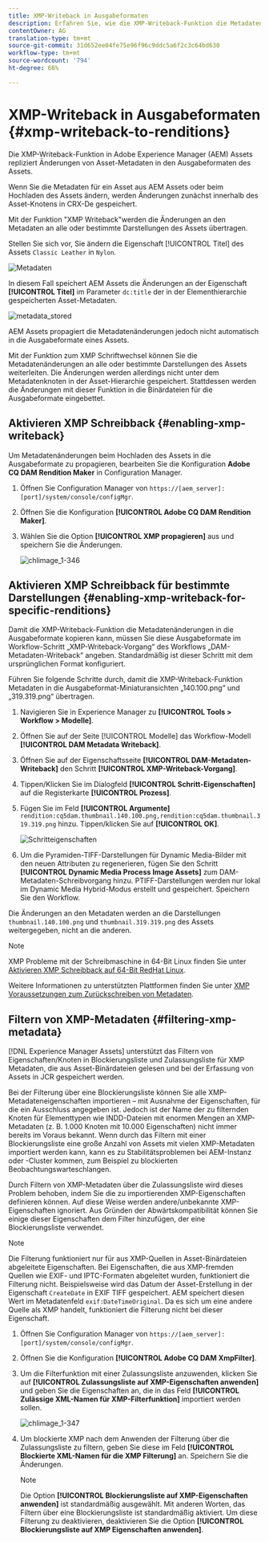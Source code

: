 ```yaml
---
title: XMP-Writeback in Ausgabeformaten
description: Erfahren Sie, wie die XMP-Writeback-Funktion die Metadaten für ein Asset an alle oder spezifische Ausgabeformate des Elements propagiert.
contentOwner: AG
translation-type: tm+mt
source-git-commit: 31d652ee04fe75e96f96c9ddc5a6f2c3c64bd630
workflow-type: tm+mt
source-wordcount: '794'
ht-degree: 66%

---
```



# XMP-Writeback in Ausgabeformaten {#xmp-writeback-to-renditions}

Die XMP-Writeback-Funktion in Adobe Experience Manager (AEM) Assets repliziert Änderungen von Asset-Metadaten in den Ausgabeformaten des Assets.

Wenn Sie die Metadaten für ein Asset aus AEM Assets oder beim Hochladen des Assets ändern, werden Änderungen zunächst innerhalb des Asset-Knotens in CRX-De gespeichert.

Mit der Funktion &quot;XMP Writeback&quot;werden die Änderungen an den Metadaten an alle oder bestimmte Darstellungen des Assets übertragen.

Stellen Sie sich vor, Sie ändern die Eigenschaft [!UICONTROL Titel] des Assets `Classic Leather` in `Nylon`.

![Metadaten](assets/metadata.png)

In diesem Fall speichert AEM Assets die Änderungen an der Eigenschaft **[!UICONTROL Titel]** im Parameter `dc:title` der in der Elementhierarchie gespeicherten Asset-Metadaten.

![metadata_stored](assets/metadata_stored.png)

AEM Assets propagiert die Metadatenänderungen jedoch nicht automatisch in die Ausgabeformate eines Assets.

Mit der Funktion zum XMP Schriftwechsel können Sie die Metadatenänderungen an alle oder bestimmte Darstellungen des Assets weiterleiten. Die Änderungen werden allerdings nicht unter dem Metadatenknoten in der Asset-Hierarchie gespeichert. Stattdessen werden die Änderungen mit dieser Funktion in die Binärdateien für die Ausgabeformate eingebettet.

## Aktivieren XMP Schreibback {#enabling-xmp-writeback}

Um Metadatenänderungen beim Hochladen des Assets in die Ausgabeformate zu propagieren, bearbeiten Sie die Konfiguration **Adobe CQ DAM Rendition Maker** in Configuration Manager.

1. Öffnen Sie Configuration Manager von `https://[aem_server]:[port]/system/console/configMgr`.
1. Öffnen Sie die Konfiguration **[!UICONTROL Adobe CQ DAM Rendition Maker]**.
1. Wählen Sie die Option **[!UICONTROL XMP propagieren]** aus und speichern Sie die Änderungen.

   ![chlimage_1-346](assets/chlimage_1-346.png)

## Aktivieren XMP Schreibback für bestimmte Darstellungen {#enabling-xmp-writeback-for-specific-renditions}

Damit die XMP-Writeback-Funktion die Metadatenänderungen in die Ausgabeformate kopieren kann, müssen Sie diese Ausgabeformate im Workflow-Schritt „XMP-Writeback-Vorgang“ des Workflows „DAM-Metadaten-Writeback“ angeben. Standardmäßig ist dieser Schritt mit dem ursprünglichen Format konfiguriert.

Führen Sie folgende Schritte durch, damit die XMP-Writeback-Funktion Metadaten in die Ausgabeformat-Miniaturansichten „140.100.png“ und „319.319.png“ übertragen.

1. Navigieren Sie in Experience Manager zu **[!UICONTROL Tools > Workflow > Modelle]**.
1. Öffnen Sie auf der Seite [!UICONTROL Modelle] das Workflow-Modell **[!UICONTROL DAM Metadata Writeback]**.
1. Öffnen Sie auf der Eigenschaftsseite **[!UICONTROL DAM-Metadaten-Writeback]** den Schritt **[!UICONTROL XMP-Writeback-Vorgang]**.
1.  Tippen/Klicken Sie im Dialogfeld **[!UICONTROL Schritt-Eigenschaften]** auf die Registerkarte **[!UICONTROL Prozess]**.
1. Fügen Sie im Feld **[!UICONTROL Argumente]** `rendition:cq5dam.thumbnail.140.100.png,rendition:cq5dam.thumbnail.319.319.png` hinzu. Tippen/klicken Sie auf **[!UICONTROL OK]**.

   ![Schritteigenschaften](assets/step_properties.png)

1. Um die Pyramiden-TIFF-Darstellungen für Dynamic Media-Bilder mit den neuen Attributen zu regenerieren, fügen Sie den Schritt **[!UICONTROL Dynamic Media Process Image Assets]** zum DAM-Metadaten-Schreibvorgang hinzu.
PTIFF-Darstellungen werden nur lokal im Dynamic Media Hybrid-Modus erstellt und gespeichert. Speichern Sie den Workflow.

Die Änderungen an den Metadaten werden an die Darstellungen `thumbnail.140.100.png` und `thumbnail.319.319.png` des Assets weitergegeben, nicht an die anderen.

>[!NOTE]
>
>XMP Probleme mit der Schreibmaschine in 64-Bit Linux finden Sie unter [Aktivieren XMP Schreibback auf 64-Bit RedHat Linux](https://helpx.adobe.com/experience-manager/kb/enable-xmp-write-back-64-bit-redhat.html).
>
>Weitere Informationen zu unterstützten Plattformen finden Sie unter [XMP Voraussetzungen zum Zurückschreiben von Metadaten](/help/sites-deploying/technical-requirements.md#requirements-for-aem-assets-xmp-metadata-write-back).

## Filtern von XMP-Metadaten {#filtering-xmp-metadata}

[!DNL Experience Manager Assets] unterstützt das Filtern von Eigenschaften/Knoten in Blockierungsliste und Zulassungsliste für XMP Metadaten, die aus Asset-Binärdateien gelesen und bei der Erfassung von Assets in JCR gespeichert werden.

Bei der Filterung über eine Blockierungsliste können Sie alle XMP-Metadateneigenschaften importieren – mit Ausnahme der Eigenschaften, für die ein Ausschluss angegeben ist. Jedoch ist der Name der zu filternden Knoten für Elementtypen wie INDD-Dateien mit enormen Mengen an XMP-Metadaten (z. B. 1.000 Knoten mit 10.000 Eigenschaften) nicht immer bereits im Voraus bekannt. Wenn durch das Filtern mit einer Blockierungsliste eine große Anzahl von Assets mit vielen XMP-Metadaten importiert werden kann, kann es zu Stabilitätsproblemen bei AEM-Instanz oder -Cluster kommen, zum Beispiel zu blockierten Beobachtungswarteschlangen.

Durch Filtern von XMP-Metadaten über die Zulassungsliste wird dieses Problem behoben, indem Sie die zu importierenden XMP-Eigenschaften definieren können. Auf diese Weise werden andere/unbekannte XMP-Eigenschaften ignoriert. Aus Gründen der Abwärtskompatibilität können Sie einige dieser Eigenschaften dem Filter hinzufügen, der eine Blockierungsliste verwendet.

>[!NOTE]
>
>Die Filterung funktioniert nur für aus XMP-Quellen in Asset-Binärdateien abgeleitete Eigenschaften. Bei Eigenschaften, die aus XMP-fremden Quellen wie EXIF- und IPTC-Formaten abgeleitet wurden, funktioniert die Filterung nicht. Beispielsweise wird das Datum der Asset-Erstellung in der Eigenschaft `CreateDate` in EXIF TIFF gespeichert. AEM speichert diesen Wert im Metadatenfeld `exif:DateTimeOriginal`. Da es sich um eine andere Quelle als XMP handelt, funktioniert die Filterung nicht bei dieser Eigenschaft.

1. Öffnen Sie Configuration Manager von `https://[aem_server]:[port]/system/console/configMgr`.
1. Öffnen Sie die Konfiguration **[!UICONTROL Adobe CQ DAM XmpFilter]**.
1. Um die Filterfunktion mit einer Zulassungsliste anzuwenden, klicken Sie auf **[!UICONTROL Zulassungsliste auf XMP-Eigenschaften anwenden]** und geben Sie die Eigenschaften an, die in das Feld **[!UICONTROL Zulässige XML-Namen für XMP-Filterfunktion]** importiert werden sollen.

   ![chlimage_1-347](assets/chlimage_1-347.png)

1. Um blockierte XMP nach dem Anwenden der Filterung über die Zulassungsliste zu filtern, geben Sie diese im Feld **[!UICONTROL Blockierte XML-Namen für die XMP Filterung]** an. Speichern Sie die Änderungen.

   >[!NOTE]
   >
   >Die Option **[!UICONTROL Blockierungsliste auf XMP-Eigenschaften anwenden]** ist standardmäßig ausgewählt. Mit anderen Worten, das Filtern über eine Blockierungsliste ist standardmäßig aktiviert. Um diese Filterung zu deaktivieren, deaktivieren Sie die Option **[!UICONTROL Blockierungsliste auf XMP Eigenschaften anwenden]**.
